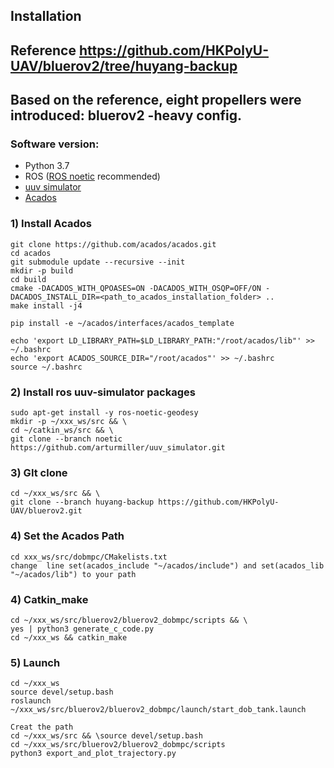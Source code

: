 ## Installation 
## Reference https://github.com/HKPolyU-UAV/bluerov2/tree/huyang-backup
## Based on the reference, eight propellers were introduced: bluerov2 -heavy config.


### Software version:
* Python 3.7
* ROS ([ROS noetic](http://wiki.ros.org/noetic/Installation/Ubuntu) recommended)
* [uuv simulator](https://uuvsimulator.github.io/)
* [Acados](https://docs.acados.org/installation/index.html)
  
### 1) Install Acados

    git clone https://github.com/acados/acados.git
    cd acados
    git submodule update --recursive --init
    mkdir -p build
    cd build
    cmake -DACADOS_WITH_QPOASES=ON -DACADOS_WITH_OSQP=OFF/ON -DACADOS_INSTALL_DIR=<path_to_acados_installation_folder> ..
    make install -j4

    pip install -e ~/acados/interfaces/acados_template

    echo 'export LD_LIBRARY_PATH=$LD_LIBRARY_PATH:"/root/acados/lib"' >> ~/.bashrc 
    echo 'export ACADOS_SOURCE_DIR="/root/acados"' >> ~/.bashrc
    source ~/.bashrc

   
### 2) Install ros uuv-simulator packages

    sudo apt-get install -y ros-noetic-geodesy
    mkdir -p ~/xxx_ws/src && \
    cd ~/catkin_ws/src && \
    git clone --branch noetic https://github.com/arturmiller/uuv_simulator.git
  

### 3) GIt clone

    cd ~/xxx_ws/src && \
    git clone --branch huyang-backup https://github.com/HKPolyU-UAV/bluerov2.git


### 4) Set the Acados Path 
    cd xxx_ws/src/dobmpc/CMakelists.txt
    change  line set(acados_include "~/acados/include") and set(acados_lib "~/acados/lib") to your path

### 4) Catkin_make
    cd ~/xxx_ws/src/bluerov2/bluerov2_dobmpc/scripts && \
    yes | python3 generate_c_code.py
    cd ~/xxx_ws && catkin_make

### 5) Launch
    cd ~/xxx_ws
    source devel/setup.bash
    roslaunch  ~/xxx_ws/src/bluerov2/bluerov2_dobmpc/launch/start_dob_tank.launch

    Creat the path
    cd ~/xxx_ws/src && \source devel/setup.bash
    cd ~/xxx_ws/src/bluerov2/bluerov2_dobmpc/scripts
    python3 export_and_plot_trajectory.py